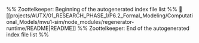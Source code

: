 %% Zoottelkeeper: Beginning of the autogenerated index file list  %%
📄 [[projects/AUTX/01_RESEARCH_PHASE_1/P6.2_Formal_Modeling/Computational_Models/mvu1-sim/node_modules/regenerator-runtime/README|README]]
%% Zoottelkeeper: End of the autogenerated index file list  %%
